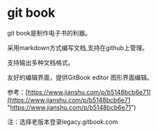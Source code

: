 # git book

git book是制作电子书的利器。

采用markdown方式编写文档,支持在github上管理。

支持输出多种文档格式。

友好的编辑界面，提供GitBook editor 图形界面编辑。



参考：[https://www.jianshu.com/p/b5148bcb6e71](https://www.jianshu.com/p/b5148bcb6e71 "https://www.jianshu.com/p/b5148bcb6e71")

注：选择老版本登录legacy.gitbook.com

